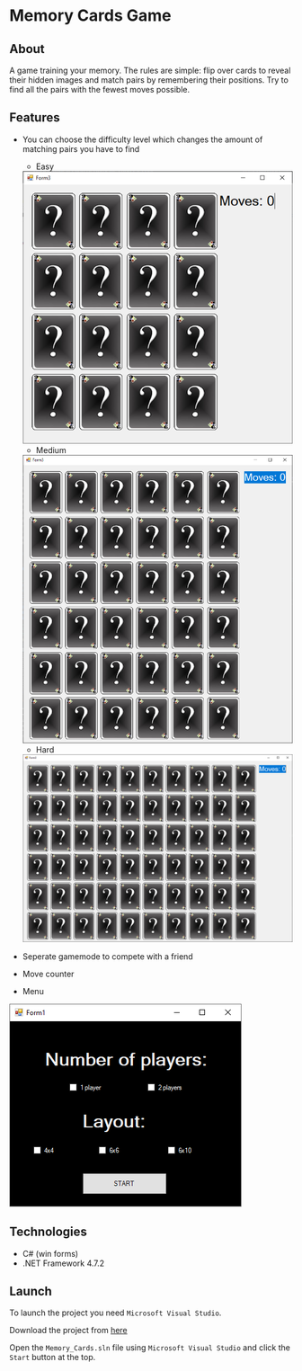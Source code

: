 # Memory Cards Game
## About
A game training your memory. The rules are simple: flip over cards to reveal their hidden images and match pairs by remembering their positions. Try to find all the pairs with the fewest moves possible.
## Features
* You can choose the difficulty level which changes the amount of matching pairs you have to find
  * Easy  
  <img src="https://github.com/pmusielak/Memory_Cards_Game/blob/8ddf31eb7638972f7e558a3cc6954e78eeec7e0f/github_files/easy.png"/>

  * Medium  
  <img src="https://github.com/pmusielak/Memory_Cards_Game/blob/8ddf31eb7638972f7e558a3cc6954e78eeec7e0f/github_files/medium.png"/>

  * Hard  
  <img src="https://github.com/pmusielak/Memory_Cards_Game/blob/8ddf31eb7638972f7e558a3cc6954e78eeec7e0f/github_files/hard.png"/>  
* Seperate gamemode to compete with a friend
* Move counter
* Menu  
<img src="https://github.com/pmusielak/Memory_Cards_Game/blob/8ddf31eb7638972f7e558a3cc6954e78eeec7e0f/github_files/game_menu.png"/>

## Technologies
* C# (win forms)
* .NET Framework 4.7.2
## Launch
To launch the project you need `Microsoft Visual Studio`.  

Download the project from [here](https://github.com/pmusielak/Memory_Cards_Game/archive/refs/heads/master.zip)  

Open the `Memory_Cards.sln` file using `Microsoft Visual Studio` and click the `Start` button at the top.
